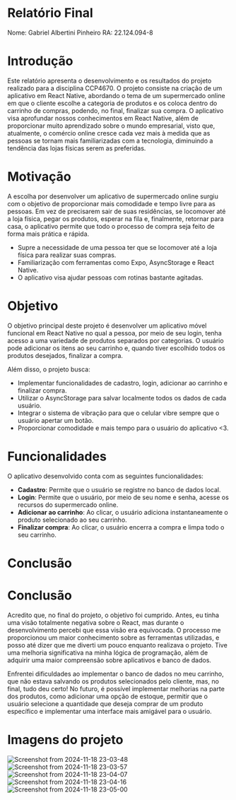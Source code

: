 # Relatório Final

Nome: Gabriel Albertini Pinheiro
RA: 22.124.094-8

# Introdução

Este relatório apresenta o desenvolvimento e os resultados do projeto realizado para a disciplina CCP4670. O projeto consiste na criação de um aplicativo em React Native, abordando o tema de um supermercado online em que o cliente escolhe a categoria de produtos e os coloca dentro do carrinho de compras, podendo, no final, finalizar sua compra. O aplicativo visa aprofundar nossos conhecimentos em React Native, além de proporcionar muito aprendizado sobre o mundo empresarial, visto que, atualmente, o comércio online cresce cada vez mais à medida que as pessoas se tornam mais familiarizadas com a tecnologia, diminuindo a tendência das lojas físicas serem as preferidas.

# Motivação

A escolha por desenvolver um aplicativo de supermercado online surgiu com o objetivo de proporcionar mais comodidade e tempo livre para as pessoas. Em vez de precisarem sair de suas residências, se locomover até a loja física, pegar os produtos, esperar na fila e, finalmente, retornar para casa, o aplicativo permite que todo o processo de compra seja feito de forma mais prática e rápida.

- Supre a necessidade de uma pessoa ter que se locomover até a loja física para realizar suas compras.
- Familiarização com ferramentas como Expo, AsyncStorage e React Native.
- O aplicativo visa ajudar pessoas com rotinas bastante agitadas.

# Objetivo

O objetivo principal deste projeto é desenvolver um aplicativo móvel funcional em React Native no qual a pessoa, por meio de seu login, tenha acesso a uma variedade de produtos separados por categorias. O usuário pode adicionar os itens ao seu carrinho e, quando tiver escolhido todos os produtos desejados, finalizar a compra.

Além disso, o projeto busca:

- Implementar funcionalidades de cadastro, login, adicionar ao carrinho e finalizar compra.
- Utilizar o AsyncStorage para salvar localmente todos os dados de cada usuário.
- Integrar o sistema de vibração para que o celular vibre sempre que o usuário apertar um botão.
- Proporcionar comodidade e mais tempo para o usuário do aplicativo <3.

# Funcionalidades

O aplicativo desenvolvido conta com as seguintes funcionalidades:

- **Cadastro**: Permite que o usuário se registre no banco de dados local.
- **Login**: Permite que o usuário, por meio de seu nome e senha, acesse os recursos do supermercado online.
- **Adicionar ao carrinho**: Ao clicar, o usuário adiciona instantaneamente o produto selecionado ao seu carrinho.
- **Finalizar compra**: Ao clicar, o usuário encerra a compra e limpa todo o seu carrinho.
  
# Conclusão

# Conclusão
Acredito que, no final do projeto, o objetivo foi cumprido. Antes, eu tinha uma visão totalmente negativa sobre o React, mas durante o desenvolvimento percebi que essa visão era equivocada. O processo me proporcionou um maior conhecimento sobre as ferramentas utilizadas, e posso até dizer que me diverti um pouco enquanto realizava o projeto. Tive uma melhoria significativa na minha lógica de programação, além de adquirir uma maior compreensão sobre aplicativos e banco de dados.

Enfrentei dificuldades ao implementar o banco de dados no meu carrinho, que não estava salvando os produtos selecionados pelo cliente, mas, no final, tudo deu certo! No futuro, é possível implementar melhorias na parte dos produtos, como adicionar uma opção de estoque, permitir que o usuário selecione a quantidade que deseja comprar de um produto específico e implementar uma interface mais amigável para o usuário.


# Imagens do projeto
![Screenshot from 2024-11-18 23-03-48](https://github.com/user-attachments/assets/150768cf-a595-4498-ac4d-c9ddb84ddbb0)
![Screenshot from 2024-11-18 23-03-57](https://github.com/user-attachments/assets/5698c925-a5c3-4b0b-8fce-0db0780f3e47)
![Screenshot from 2024-11-18 23-04-07](https://github.com/user-attachments/assets/926f47b4-4bcf-45b9-b856-83130b5d8667)
![Screenshot from 2024-11-18 23-04-16](https://github.com/user-attachments/assets/a36fc36a-af92-4f43-b0f1-5d9f6629f6c7)
![Screenshot from 2024-11-18 23-05-00](https://github.com/user-attachments/assets/94b25a29-7f46-4183-a1db-38dc4fe95c46)
